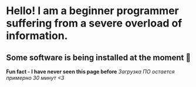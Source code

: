 # Hello! I am a beginner programmer suffering from a severe overload of information. 
## Some software is being installed at the moment 👋

**Fun fact - I have never seen this page before**
*Загрузка ПО остается примерно 30 минут <3*
